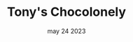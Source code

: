 ---
#preview
title: Tony's Chocolonely
image: /img/works/12/display-12.jpg
category: videography
date: may 24 2023

#params
layout: "one"

#full details
introTitle: Tony's <span class="mil-thin">Chocolonely</span>
fullImage: /img/works/6/1.jpg
details:
  - label: "Client:"
    value: "Envato"

  - label: "Date:"
    value: "April 2022"

  - label: "Author"
    value: "Paul Trueman"

description:
  enabled: 1
  title: Simplicity, elegance, innovation!
  content: "
      <p>A home surveillance camera that pays great attention to security and user privacy, featuring two modes to provide security while protecting personal privacy.The camera has an open and closed mode, we define the product to have clear two sides, expressing two working states and emotions.</p>
      <p>Presents a simple and quiet state when not in use, delivering a gentle and security.At the same time, the camera can adapt to a variety of environments, providing elegant ways of wall hanging and standing installation.</p>
    "

gallery:
  enabled: 1
  items:
    - image: /img/works/6/2.gif
      alt: "image"

    - image: /img/works/6/3.jpg
      alt: "image"

    - image: /img/works/6/4.gif
      alt: "image"

    - image: /img/works/6/5.jpg
      alt: "image"

gallery2:
  enabled: 1
  items:
    - image: /img/works/6/6.jpg
      alt: "image"

    - image: /img/works/6/7.jpg
      alt: "image"

    - image: /img/works/6/8.jpg
      alt: "image"
---
